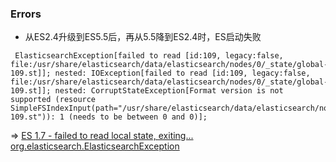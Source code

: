 ### Errors
+ 从ES2.4升级到ES5.5后，再从5.5降到ES2.4时，ES启动失败
```
 ElasticsearchException[failed to read [id:109, legacy:false, file:/usr/share/elasticsearch/data/elasticsearch/nodes/0/_state/global-109.st]]; nested: IOException[failed to read [id:109, legacy:false, file:/usr/share/elasticsearch/data/elasticsearch/nodes/0/_state/global-109.st]]; nested: CorruptStateException[Format version is not supported (resource SimpleFSIndexInput(path="/usr/share/elasticsearch/data/elasticsearch/nodes/0/_state/global-109.st")): 1 (needs to be between 0 and 0)];
```
=> [ES 1.7 - failed to read local state, exiting... org.elasticsearch.ElasticsearchException](https://github.com/elastic/elasticsearch/issues/16818)
